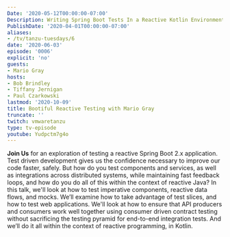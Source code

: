 ```yaml
---
Date: '2020-05-12T00:00:00-07:00'
Description: Writing Spring Boot Tests In a Reactive Kotlin Environment.
PublishDate: '2020-04-01T00:00:00-07:00'
aliases:
- /tv/tanzu-tuesdays/6
date: '2020-06-03'
episode: '0006'
explicit: 'no'
guests:
- Mario Gray
hosts:
- Bob Brindley
- Tiffany Jernigan
- Paul Czarkowski
lastmod: '2020-10-09'
title: Bootiful Reactive Testing with Mario Gray
truncate: ''
twitch: vmwaretanzu
type: tv-episode
youtube: Yudpctm7g4o
---
```


**Join Us** for an exploration of testing a reactive Spring Boot 2.x application. Test driven development gives us the confidence necessary to improve our code faster, safely. But how do you test components and services, as well as integrations across distributed systems, while maintaining fast feedback loops, and how do you do all of this within the context of reactive Java? In this talk, we'll look at how to test imperative components, reactive data flows, and mocks. We’ll examine how to take advantage of test slices, and how to test web applications. We'll look at how to ensure that API producers and consumers work well together using consumer driven contract testing without sacrificing the testing pyramid for end-to-end integration tests. And we’ll do it all within the context of reactive programming, in Kotlin.